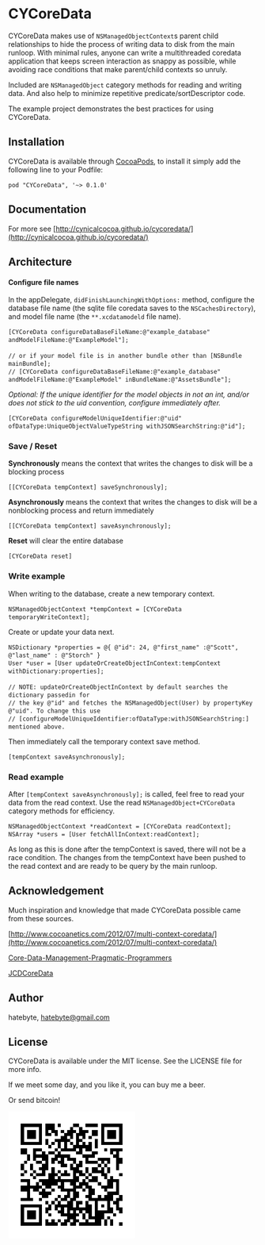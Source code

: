 # CYCoreData

CYCoreData makes use of `NSManagedObjectContext`s parent child relationships to hide the process of writing data to disk from the main runloop. With minimal rules, anyone can write a multithreaded coredata application that keeps screen interaction as snappy as possible, while avoiding race conditions that make parent/child contexts so unruly.

Included are `NSManagedObject` category methods for reading and writing data. And also help to minimize repetitive predicate/sortDescriptor code.

The example project demonstrates the best practices for using CYCoreData.



## Installation

CYCoreData is available through [CocoaPods](http://cocoapods.org), to install
it simply add the following line to your Podfile:

    pod "CYCoreData", '~> 0.1.0'

## Documentation
For more see [http://cynicalcocoa.github.io/cycoredata/](http://cynicalcocoa.github.io/cycoredata/)


## Architecture

#### Configure file names
In the appDelegate, `didFinishLaunchingWithOptions:` method, configure the database file name (the sqlite file coredata saves to the `NSCachesDirectory`), and model file name (the `**.xcdatamodeld` file name).

```
[CYCoreData configureDataBaseFileName:@"example_database" andModelFileName:@"ExampleModel"];

// or if your model file is in another bundle other than [NSBundle mainBundle];
// [CYCoreData configureDataBaseFileName:@"example_database" andModelFileName:@"ExampleModel" inBundleName:@"AssetsBundle"];
```
_Optional: If the unique identifier for the model objects in not an int, and/or does not stick to the uid convention, configure immediately after._

```
[CYCoreData configureModelUniqueIdentifier:@"uid" ofDataType:UniqueObjectValueTypeString withJSONSearchString:@"id"];
```

### Save / Reset

**Synchronously** means the context that writes the changes to disk will be a blocking process

```
[[CYCoreData tempContext] saveSynchronously];
```

**Asynchronously** means the context that writes the changes to disk will be a nonblocking process and return immediately

```
[[CYCoreData tempContext] saveAsynchronously];
```

**Reset** will clear the entire database

```
[CYCoreData reset]
```


### Write example
When writing to the database, create a new temporary context.<br/> 

```
NSManagedObjectContext *tempContext = [CYCoreData temporaryWriteContext];
```
Create or update your data next. 

```
NSDictionary *properties = @{ @"id": 24, @"first_name" :@"Scott", @"last_name" : @"Storch" }
User *user = [User updateOrCreateObjectInContext:tempContext withDictionary:properties];

// NOTE: updateOrCreateObjectInContext by default searches the dictionary passedin for
// the key @"id" and fetches the NSManagedObject(User) by propertyKey @"uid". To change this use
// [configureModelUniqueIdentifier:ofDataType:withJSONSearchString:] mentioned above.
```

Then immediately call the temporary context save method.<br/>

```
[tempContext saveAsynchronously];
```


### Read example
After ```[tempContext saveAsynchronously];``` is called, feel free to read your data from the read context. Use the read ```NSManagedObject+CYCoreData``` category methods for efficiency.

```
NSManagedObjectContext *readContext = [CYCoreData readContext];
NSArray *users = [User fetchAllInContext:readContext];
```
As long as this is done after the tempContext is saved, there will not be a race condition. The changes from the tempContext have been pushed to the read context and are ready to be query by the main runloop.


 






## Acknowledgement
Much inspiration and knowledge that made CYCoreData possible came from these sources.

[http://www.cocoanetics.com/2012/07/multi-context-coredata/](http://www.cocoanetics.com/2012/07/multi-context-coredata/)

[Core-Data-Management-Pragmatic-Programmers](http://www.amazon.com/Core-Data-Management-Pragmatic-Programmers/dp/1937785084)

[JCDCoreData](https://github.com/jdriscoll/JCDCoreData)



## Author

hatebyte, hatebyte@gmail.com

## License

CYCoreData is available under the MIT license. See the LICENSE file for more info.

If we meet some day, and you like it, you can buy me a beer. 

Or send bitcoin!

![Alt text](./Assets/githubaddress.png?raw=true "send bitcoin address")